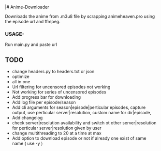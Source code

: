 |# Anime-Downloader

Downloads the anime from .m3u8 file by scrapping animeheaven.pro using the episode url and ffmpeg.

### USAGE-

Run main.py and paste url

## TODO

*    change headers.py to headers.txt or json
*    optimize
*    all in one
*    Url filtering for uncensored episodes not working
*    Not working for series of uncensored episodes
*    Add progress bar for downloading
*    Add log file per episode/season
*    Add cli arguments for season|episode|perticular episodes, capture output, use perticular server|resolution, custom name for dir|episode, 
*    Add changelog
*    check server|resolution availability and switch ot other server|resolution for perticular server|resolution given by user
*    change multithreading to 20 at a time at max
*    Add option to download episode or not if already one exist of same name ( use -y )

